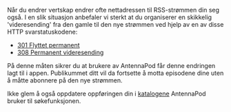 Når du endrer vertskap endrer ofte nettadressen til RSS-strømmen din seg også. I en slik situasjon anbefaler vi sterkt at du organiserer en skikkelig 'videresending' fra den gamle til den nye strømmen ved hjelp av en av disse HTTP svarstatuskodene:

* [301 Flyttet permanent](https://developer.mozilla.org/docs/Web/HTTP/Status/301)
* [308 Permanent videresending](https://developer.mozilla.org/docs/Web/HTTP/Status/308)

På denne måten sikrer du at brukere av AntennaPod får denne endringen lagt til i appen. Publikummet ditt vil da fortsette å motta episodene dine uten å måtte abonnere på den nye strømmen.

Ikke glem å også oppdatere oppføringen din i [katalogene](/documentation/podcasters-hosters/list-podcast) AntennaPod bruker til søkefunksjonen.
